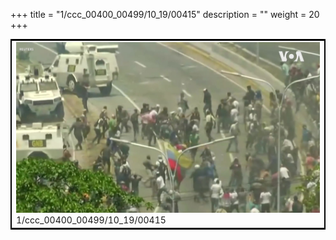 +++
title = "1/ccc_00400_00499/10_19/00415"
description = ""
weight = 20
+++

<table style="border:2px solid black;max-width:800px;max-height:800px;" 
><tr><td>
<img class="center-fit-jpg"
src="/jpg_/aaa_20190430_NxaOmWaI8sI_00414.jpg">
1/ccc_00400_00499/10_19/00415
</img></td></tr></table>
